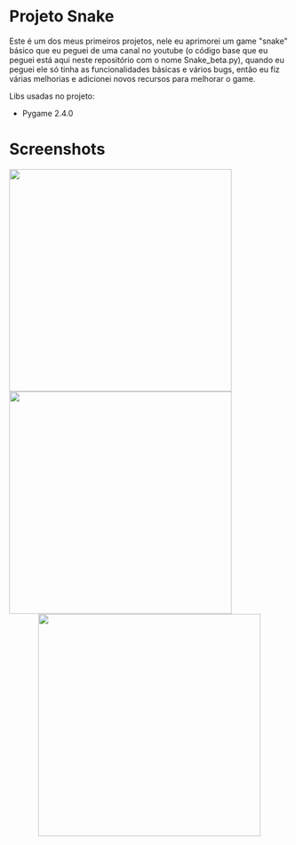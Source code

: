 # Projeto Snake
 Este é um dos meus primeiros projetos, nele eu aprimorei um game "snake" básico que eu peguei de uma canal no youtube (o código base que 
 eu peguei está aqui neste repositório com o nome Snake_beta.py), quando eu peguei ele só tinha as funcionalidades básicas e vários bugs, 
 então eu fiz várias melhorias e adicionei novos recursos para melhorar o game.

 Libs usadas no projeto:
 <ul>
  <li> Pygame 2.4.0</li>
 </ul>

# Screenshots

<div align="left">
<img src="https://github.com/Isaac2109/Projeto-Snake/assets/113056042/98d32d2e-7ebe-47b6-82f9-2e9220d41a8d" width="400px" />
<img src="https://github.com/Isaac2109/Projeto-Snake/assets/113056042/b42a4f70-1566-4c63-ac30-6449c1e88b61" width="400px" />
</div>
<div align="center">
<img src="https://github.com/Isaac2109/Projeto-Snake/assets/113056042/51a06969-c71f-4024-97fc-1f5f3bf9ff7d" width="400px" />
</div>



 

 
